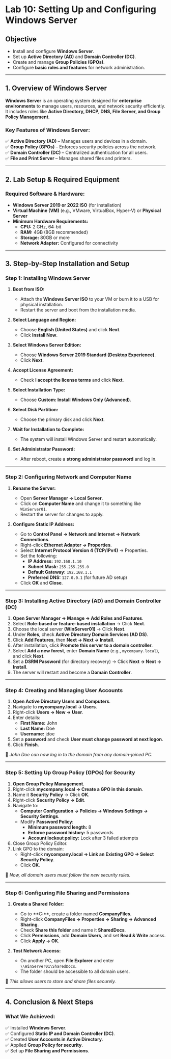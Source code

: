 # **Lab 10: Setting Up and Configuring Windows Server**  

## **Objective**  
- Install and configure **Windows Server**.  
- Set up **Active Directory (AD)** and **Domain Controller (DC)**.  
- Create and manage **Group Policies (GPOs)**.  
- Configure **basic roles and features** for network administration.  

---

## **1. Overview of Windows Server**  

**Windows Server** is an operating system designed for **enterprise environments** to manage users, resources, and network security efficiently. It includes roles like **Active Directory, DHCP, DNS, File Server, and Group Policy Management**.  

### **Key Features of Windows Server:**  
✅ **Active Directory (AD)** – Manages users and devices in a domain.  
✅ **Group Policy (GPOs)** – Enforces security policies across the network.  
✅ **Domain Controller (DC)** – Centralized authentication for all users.  
✅ **File and Print Server** – Manages shared files and printers.  

---

## **2. Lab Setup & Required Equipment**  

### **Required Software & Hardware:**  
- **Windows Server 2019 or 2022 ISO** (for installation)  
- **Virtual Machine (VM)** (e.g., VMware, VirtualBox, Hyper-V) or **Physical Server**  
- **Minimum Hardware Requirements:**  
  - **CPU:** 2 GHz, 64-bit  
  - **RAM:** 4GB (8GB recommended)  
  - **Storage:** 80GB or more  
  - **Network Adapter:** Configured for connectivity  

---

## **3. Step-by-Step Installation and Setup**  

### **Step 1: Installing Windows Server**  

1. **Boot from ISO:**  
   - Attach the **Windows Server ISO** to your VM or burn it to a USB for physical installation.  
   - Restart the server and boot from the installation media.  

2. **Select Language and Region:**  
   - Choose **English (United States)** and click **Next**.  
   - Click **Install Now**.  

3. **Select Windows Server Edition:**  
   - Choose **Windows Server 2019 Standard (Desktop Experience)**.  
   - Click **Next**.  

4. **Accept License Agreement:**  
   - Check **I accept the license terms** and click **Next**.  

5. **Select Installation Type:**  
   - Choose **Custom: Install Windows Only (Advanced)**.  

6. **Select Disk Partition:**  
   - Choose the primary disk and click **Next**.  

7. **Wait for Installation to Complete:**  
   - The system will install Windows Server and restart automatically.  

8. **Set Administrator Password:**  
   - After reboot, create a **strong administrator password** and log in.  

---

### **Step 2: Configuring Network and Computer Name**  

1. **Rename the Server:**  
   - Open **Server Manager → Local Server**.  
   - Click on **Computer Name** and change it to something like `WinServer01`.  
   - Restart the server for changes to apply.  

2. **Configure Static IP Address:**  
   - Go to **Control Panel → Network and Internet → Network Connections**.  
   - Right-click **Ethernet Adapter → Properties**.  
   - Select **Internet Protocol Version 4 (TCP/IPv4)** → Properties.  
   - Set the following:  
     - **IP Address:** `192.168.1.10`  
     - **Subnet Mask:** `255.255.255.0`  
     - **Default Gateway:** `192.168.1.1`  
     - **Preferred DNS:** `127.0.0.1` (for future AD setup)  
   - Click **OK** and **Close**.  

---

### **Step 3: Installing Active Directory (AD) and Domain Controller (DC)**  

1. **Open Server Manager → Manage → Add Roles and Features**.  
2. Select **Role-based or feature-based installation** → Click **Next**.  
3. Choose the local server **(WinServer01)** → Click **Next**.  
4. Under **Roles**, check **Active Directory Domain Services (AD DS)**.  
5. Click **Add Features**, then **Next → Next → Install**.  
6. After installation, click **Promote this server to a domain controller**.  
7. Select **Add a new forest**, enter **Domain Name** (e.g., `mycompany.local`), and click **Next**.  
8. Set a **DSRM Password** (for directory recovery) → Click **Next → Next → Install**.  
9. The server will restart and become a **Domain Controller**.  

---

### **Step 4: Creating and Managing User Accounts**  

1. **Open Active Directory Users and Computers**.  
2. Navigate to **mycompany.local → Users**.  
3. Right-click **Users → New → User**.  
4. Enter details:  
   - **First Name:** John  
   - **Last Name:** Doe  
   - **Username:** jdoe  
5. Set a **password** and check **User must change password at next logon**.  
6. Click **Finish**.  

📌 *John Doe can now log in to the domain from any domain-joined PC.*  

---

### **Step 5: Setting Up Group Policy (GPOs) for Security**  

1. **Open Group Policy Management**.  
2. Right-click **mycompany.local → Create a GPO in this domain**.  
3. Name it **Security Policy** → Click **OK**.  
4. Right-click **Security Policy → Edit**.  
5. Navigate to:  
   - **Computer Configuration → Policies → Windows Settings → Security Settings**.  
   - Modify **Password Policy**:  
     - **Minimum password length:** 8  
     - **Enforce password history:** 5 passwords  
     - **Account lockout policy:** Lock after 3 failed attempts  
6. Close Group Policy Editor.  
7. Link GPO to the domain:  
   - Right-click **mycompany.local → Link an Existing GPO → Select Security Policy**.  
   - Click **OK**.  

📌 *Now, all domain users must follow the new security rules.*  

---

### **Step 6: Configuring File Sharing and Permissions**  

1. **Create a Shared Folder:**  
   - Go to **C:\**, create a folder named **CompanyFiles**.  
   - Right-click **CompanyFiles → Properties → Sharing → Advanced Sharing**.  
   - Check **Share this folder** and name it **SharedDocs**.  
   - Click **Permissions**, add **Domain Users**, and set **Read & Write** access.  
   - Click **Apply → OK**.  

2. **Test Network Access:**  
   - On another PC, open **File Explorer** and enter `\\WinServer01\SharedDocs`.  
   - The folder should be accessible to all domain users.  

📌 *This allows users to store and share files securely.*  

---

## **4. Conclusion & Next Steps**  

### **What We Achieved:**  
✅ Installed **Windows Server**.  
✅ Configured **Static IP and Domain Controller (DC)**.  
✅ Created **User Accounts in Active Directory**.  
✅ Applied **Group Policy for security**.  
✅ Set up **File Sharing and Permissions**.  

